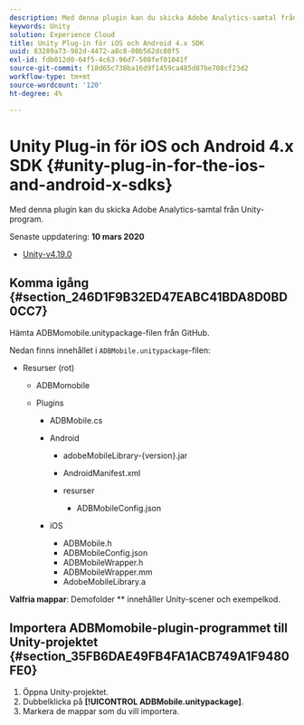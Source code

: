 ```yaml
---
description: Med denna plugin kan du skicka Adobe Analytics-samtal från Unity-program.
keywords: Unity
solution: Experience Cloud
title: Unity Plug-in för iOS och Android 4.x SDK
uuid: 83289a73-982d-4472-a8c8-00b562dc80f5
exl-id: fdb012d0-64f5-4c63-96d7-508fef01041f
source-git-commit: f18d65c738ba16d9f1459ca485d87be708cf23d2
workflow-type: tm+mt
source-wordcount: '120'
ht-degree: 4%

---
```


# Unity Plug-in för iOS och Android 4.x SDK {#unity-plug-in-for-the-ios-and-android-x-sdks}

Med denna plugin kan du skicka Adobe Analytics-samtal från Unity-program.

Senaste uppdatering: **10 mars 2020**
* [Unity-v4.19.0](https://github.com/Adobe-Marketing-Cloud/mobile-services/releases/tag/v4.19.0-Unity)

## Komma igång {#section_246D1F9B32ED47EABC41BDA8D0BD0CC7}

Hämta ADBMomobile.unitypackage-filen från GitHub.

Nedan finns innehållet i `ADBMobile.unitypackage`-filen:

* Resurser (rot)

   * ADBMomobile

   * Plugins

      * ADBMobile.cs
      * Android

         * adobeMobileLibrary-{version}.jar
         * AndroidManifest.xml
         * resurser

            * ADBMobileConfig.json
      * iOS

         * ADBMobile.h
         * ADBMobileConfig.json
         * ADBMobileWrapper.h
         * ADBMobileWrapper.mm
         * AdobeMobileLibrary.a


**Valfria mappar**: Demofolder  ** innehåller Unity-scener och exempelkod.

## Importera ADBMomobile-plugin-programmet till Unity-projektet {#section_35FB6DAE49FB4FA1ACB749A1F9480FE0}

1. Öppna Unity-projektet.
1. Dubbelklicka på **[!UICONTROL ADBMobile.unitypackage]**.
1. Markera de mappar som du vill importera.
